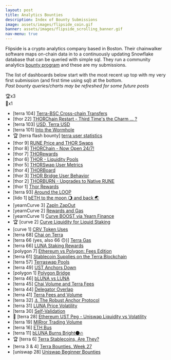 ```yaml
---
layout: post
title: Analytics Bounties
description: Index of Bounty Submissions
image: assets/images/flipside_coin.gif
banner: assets/images/flipside_scrolling_banner.gif
nav-menu: true
---
```


Flipside is a crypto analytics company based in Boston. Their chainwalker software maps on-chain data in to a continuously updating Snowflake database that can be queried with simple sql. They run a community analytics [bounty program](https://www.flipsidecrypto.com/bounty-program) and these are my submissions.  

The list of dashboards below start with the most recent up top with my very first submission (and first time using sql) at the bottom.  
*Past bounty queries/charts may be refreshed for some future posts*

🏆x3  
🥈x1  

 - [terra 104] [Terra-BSC Cross-chain Transfers](https://app.flipsidecrypto.com/dashboard/terra-bsc-cross-chain-transfers-pdFmGu)
 - [thor 22] [THORChain Restart - Third Time's the Charm ... ?](https://app.flipsidecrypto.com/dashboard/thor-chain-restart-third-times-the-charm-UDOUt0)
 - [terra 103] [USD, Terra USD](https://app.flipsidecrypto.com/dashboard/usd-terra-usd-v5wGyB)
 - [terra 101] [Into the Wormhole](https://app.flipsidecrypto.com/dashboard/into-the-wormhole-Sqv35x)
 - 🏆 [terra flash bounty] [terra user statistics](https://app.flipsidecrypto.com/dashboard/terra-user-statistics-lebOen)
 - [thor 9] [RUNE Price and THOR Swaps](https://app.flipsidecrypto.com/dashboard/rune-price-and-thor-swaps-nup7td)
 - [thor 8] [THORChain - Now Open 24/7!](https://app.flipsidecrypto.com/dashboard/thor-chain-now-open-24-7-FFlXqr)
 - [thor 7] [THORewards](https://app.flipsidecrypto.com/dashboard/tho-rewards-6t6fb1)
 - [thor 6] [THOR - Liquidity Pools](https://app.flipsidecrypto.com/dashboard/thor-liquidity-pools-A-HsVN)
 - [thor 5] [THORSwap User Metrics](https://app.flipsidecrypto.com/dashboard/thor-swap-user-metrics-zweyo6)
 - [thor 4] [THORBoard](https://app.flipsidecrypto.com/dashboard/thor-board-PNixC5)
 - [thor 3] [THOR Bridge User Behavior](https://app.flipsidecrypto.com/dashboard/thor-bridge-user-behavior-3i7P2e)
 - [thor 2] [THORBURN - Upgrades to Native RUNE](https://app.flipsidecrypto.com/dashboard/thorburn-upgrades-to-native-rune-kzVMhx)
 - [thor 1] [Thor Rewards](https://app.flipsidecrypto.com/dashboard/thor-rewards-X3gFVa)
 - [terra 93] [Around the LOOP](https://app.flipsidecrypto.com/dashboard/around-the-loop-OebepE)
 - [lido 1] [bETH to the moon 🌖 and back 🌏](https://app.flipsidecrypto.com/dashboard/b-eth-to-the-moon-🌖-and-back-🌏-NrZANL)
 - [yearnCurve 3] [ZapIn ZapOut](https://app.flipsidecrypto.com/dashboard/zap-in-zap-out-vKo_SO)
 - [yearnCurve 2] [Rewards and Gas](https://app.flipsidecrypto.com/dashboard/rewards-and-gas-JErope)
 - [yearnCurve 1] [Curve BOOST via Yearn Fínance](https://app.flipsidecrypto.com/dashboard/curve-boost-via-yearn-finance-iVv66T)
 - 🏆 [curve 2] [Curve Liquidity for Liquid Staking](https://app.flipsidecrypto.com/dashboard/curve-liquidity-for-liquid-staking-VEGYbj)
 - [curve 1] [CRV Token Uses](https://app.flipsidecrypto.com/dashboard/crv-token-uses-4MgDA7)
 - [terra 68] [Chai on Terra](https://app.flipsidecrypto.com/dashboard/chai-on-terra-FCux74)
 - [terra 66 (yes, also 66 🙃)] [Terra Gas](https://app.flipsidecrypto.com/dashboard/terra-gas-KiLJ3Y)
 - [terra 66] [LUNA Staking Rewards](https://app.flipsidecrypto.com/dashboard/luna-staking-rewards-ZYGSRy)
 - [polygon 7] [Ethereum vs Polygon: Fees Edition](https://app.flipsidecrypto.com/dashboard/ethereum-vs-polygon-fees-edition-ksmL4h)
 - [terra 61] [Stablecoin Supplies on the Terra Blockchain](https://app.flipsidecrypto.com/dashboard/stablecoin-supplies-on-the-terra-blockchain-3jdBUL)
 - [terra 57] [Terraswap Pools](https://app.flipsidecrypto.com/dashboard/terraswap-pools-QHq_Dg)
 - [terra 49] [UST Anchors Down](https://app.flipsidecrypto.com/dashboard/ust-anchors-down-zIfkt5)
 - [polygon 1] [Polygon Bridge](https://app.flipsidecrypto.com/dashboard/polygon-bridge-7l07Is)
 - [terra 46] [bLUNA vs LUNA](https://app.flipsidecrypto.com/dashboard/b-luna-vs-luna-jd_GMW)
 - [terra 45] [Chai Volume and Terra Fees](https://app.flipsidecrypto.com/dashboard/chai-volume-and-terra-fees-AZ-_fM)
 - [terra 44] [Delegator Overlap](app.flipsidecrypto.com/dashboard/delegator-overlap-W1igi8)
 - [terra 41] [Terra Fees and Volume](https://app.flipsidecrypto.com/dashboard/terra-fees-and-volume-nbQqTr)
 - [terra 32] [⚓️ The Robust Anchor Protocol](https://app.flipsidecrypto.com/dashboard/anchor-protocol-NMwB-4)
 - [terra 31] [LUNA Price Volatility](https://app.flipsidecrypto.com/dashboard/luna-price-volatility-yTquMU)
 - [terra 30] [Self-Validation](https://app.flipsidecrypto.com/dashboard/self-validation-xdSPyF)
 - 🥈 [terra 28] [Ethereum UST Peg - Uniswap Liquidity vs Volatility](https://app.flipsidecrypto.com/dashboard/ethereum-ust-peg-uniswap-liquidity-vs-volatility-aBtxcH)
 - [terra 19] [MIRror Trading Volume](app.flipsidecrypto.com/dashboard/mi-rror-trading-volume-sXHXCS)
 - [terra 16] [ETH Bus](https://app.flipsidecrypto.com/dashboard/eth-bus-MjJMbl)  
 - [terra 11] [bLUNA Burns Bright🌑🔥](https://app.flipsidecrypto.com/dashboard/b-luna-burns-bright-GSCl6R)
 - 🏆 [terra 6] [Terra Stablecoins, Are They?](https://app.flipsidecrypto.com/dashboard/terra-stablecoins-are-they-H4uNMJ)
 - [terra 3 & 4] [Terra Bounties, Week 27](app.flipsidecrypto.com/dashboard/terra-bounties-week-27-NfBOiu)
 - [uniswap 28] [Uniswap Beginner Bounties](https://app.flipsidecrypto.com/dashboard/uni-beginner-bounties-fk3Pkh)

